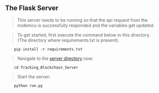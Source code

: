 ## The Flask Server 

> This server needs to be running so that the api request from the nodemcu is successfully responded and the variables get updated.

> To get started, first execute the command below in this directory. (The directory where requirements.txt is present):
```
    pip install -r requirements.txt
```

> Navigate to the [server directory](/Tracking_Blockchain_Server/) now:
```
    cd Tracking_Blockchain_Server
```

> Start the server:
```
    python run.py
```

